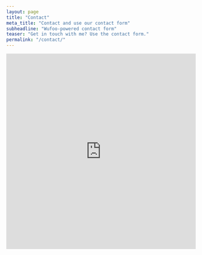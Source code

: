 ```yaml
---
layout: page
title: "Contact"
meta_title: "Contact and use our contact form"
subheadline: "Wufoo-powered contact form"
teaser: "Get in touch with me? Use the contact form."
permalink: "/contact/"
---
```


<iframe height="520" title="Embedded Wufoo Form" allowtransparency="true" frameborder="0" scrolling="no" style="width:100%;border:none" src="https://wangyu16.wufoo.com/embed/z13g8fsq1n9blpt/"> <a href="https://wangyu16.wufoo.com/forms/z13g8fsq1n9blpt/">Fill out my Wufoo form!</a> </iframe>